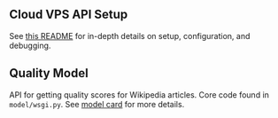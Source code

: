 ## Cloud VPS API Setup
See [this README](https://github.com/wikimedia/research-api-endpoint-template/blob/master/README.md) for in-depth details on setup, configuration, and debugging.

## Quality Model
API for getting quality scores for Wikipedia articles. Core code found in `model/wsgi.py`.
See [model card](https://meta.wikimedia.org/wiki/Machine_learning_models/Proposed/Language-agnostic_Wikipedia_article_quality_model_card) for more details.
